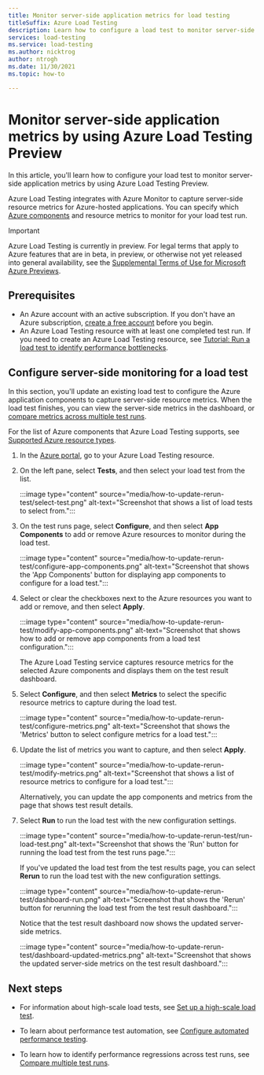 ```yaml
---
title: Monitor server-side application metrics for load testing
titleSuffix: Azure Load Testing
description: Learn how to configure a load test to monitor server-side application metrics by using Azure Load Testing.
services: load-testing
ms.service: load-testing
ms.author: nicktrog
author: ntrogh
ms.date: 11/30/2021
ms.topic: how-to

---
```

# Monitor server-side application metrics by using Azure Load Testing Preview

In this article, you'll learn how to configure your load test to monitor server-side application metrics by using Azure Load Testing Preview.

Azure Load Testing integrates with Azure Monitor to capture server-side resource metrics for Azure-hosted applications. You can specify which [Azure components](./resource-supported-azure-resource-types.md) and resource metrics to monitor for your load test run.

> [!IMPORTANT]
> Azure Load Testing is currently in preview. For legal terms that apply to Azure features that are in beta, in preview, or otherwise not yet released into general availability, see the [Supplemental Terms of Use for Microsoft Azure Previews](https://azure.microsoft.com/support/legal/preview-supplemental-terms/).

## Prerequisites  

- An Azure account with an active subscription. If you don't have an Azure subscription, [create a free account](https://azure.microsoft.com/free/?WT.mc_id=A261C142F) before you begin.  
- An Azure Load Testing resource with at least one completed test run. If you need to create an Azure Load Testing resource, see [Tutorial: Run a load test to identify performance bottlenecks](./tutorial-identify-bottlenecks-azure-portal.md).

## Configure server-side monitoring for a load test

In this section, you'll update an existing load test to configure the Azure application components to capture server-side resource metrics. When the load test finishes, you can view the server-side metrics in the dashboard, or [compare metrics across multiple test runs](./how-to-compare-multiple-test-runs.md).

For the list of Azure components that Azure Load Testing supports, see [Supported Azure resource types](./resource-supported-azure-resource-types.md).

1. In the [Azure portal](https://portal.azure.com), go to your Azure Load Testing resource. 

1. On the left pane, select **Tests**, and then select your load test from the list.

    :::image type="content" source="media/how-to-update-rerun-test/select-test.png" alt-text="Screenshot that shows a list of load tests to select from.":::  

1. On the test runs page, select **Configure**, and then select **App Components** to add or remove Azure resources to monitor during the load test.

    :::image type="content" source="media/how-to-update-rerun-test/configure-app-components.png" alt-text="Screenshot that shows the 'App Components' button for displaying app components to configure for a load test.":::  

1. Select or clear the checkboxes next to the Azure resources you want to add or remove, and then select **Apply**.

    :::image type="content" source="media/how-to-update-rerun-test/modify-app-components.png" alt-text="Screenshot that shows how to add or remove app components from a load test configuration.":::  

    The Azure Load Testing service captures resource metrics for the selected Azure components and displays them on the test result dashboard.
    
1. Select **Configure**, and then select **Metrics** to select the specific resource metrics to capture during the load test.

    :::image type="content" source="media/how-to-update-rerun-test/configure-metrics.png" alt-text="Screenshot that shows the 'Metrics' button to select configure metrics for a load test.":::  

1. Update the list of metrics you want to capture, and then select **Apply**.

    :::image type="content" source="media/how-to-update-rerun-test/modify-metrics.png" alt-text="Screenshot that shows a list of resource metrics to configure for a load test.":::  

    Alternatively, you can update the app components and metrics from the page that shows test result details.

1. Select **Run** to run the load test with the new configuration settings.

    :::image type="content" source="media/how-to-update-rerun-test/run-load-test.png" alt-text="Screenshot that shows the 'Run' button for running the load test from the test runs page.":::  

    If you've updated the load test from the test results page, you can select **Rerun** to run the load test with the new configuration settings.

    :::image type="content" source="media/how-to-update-rerun-test/dashboard-run.png" alt-text="Screenshot that shows the 'Rerun' button for rerunning the load test from the test result dashboard.":::

    Notice that the test result dashboard now shows the updated server-side metrics.

    :::image type="content" source="media/how-to-update-rerun-test/dashboard-updated-metrics.png" alt-text="Screenshot that shows the updated server-side metrics on the test result dashboard.":::

## Next steps

- For information about high-scale load tests, see [Set up a high-scale load test](./how-to-high-scale-load.md).

- To learn about performance test automation, see [Configure automated performance testing](./tutorial-cicd-azure-pipelines.md).

- To learn how to identify performance regressions across test runs, see [Compare multiple test runs](./how-to-compare-multiple-test-runs.md).
